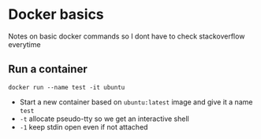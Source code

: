 # Docker basics

Notes on basic docker commands so I dont have to check stackoverflow everytime

## Run a container

`docker run --name test -it ubuntu`
- Start a new container based on `ubuntu:latest` image and give it a name `test`
- `-t` allocate pseudo-tty so we get an interactive shell
- `-1` keep stdin open even if not attached

